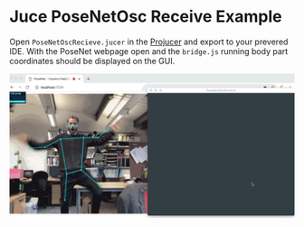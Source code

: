 # Juce PoseNetOsc Receive Example

Open `PoseNetOscRecieve.jucer` in the [Projucer](https://juce.com/discover/projucer) and export to your prevered IDE. With the PoseNet webpage open and the `bridge.js` running body part coordinates should be displayed on the GUI. 

![Alt Text](PoseNetToJuce.gif)
